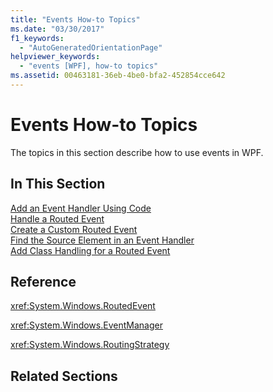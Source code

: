 ```yaml
---
title: "Events How-to Topics"
ms.date: "03/30/2017"
f1_keywords: 
  - "AutoGeneratedOrientationPage"
helpviewer_keywords: 
  - "events [WPF], how-to topics"
ms.assetid: 00463181-36eb-4be0-bfa2-452854cce642
---
```

# Events How-to Topics
The topics in this section describe how to use events in WPF.  
  
## In This Section  
 [Add an Event Handler Using Code](../../../../docs/framework/wpf/advanced/how-to-add-an-event-handler-using-code.md)  
 [Handle a Routed Event](../../../../docs/framework/wpf/advanced/how-to-handle-a-routed-event.md)  
 [Create a Custom Routed Event](../../../../docs/framework/wpf/advanced/how-to-create-a-custom-routed-event.md)  
 [Find the Source Element in an Event Handler](../../../../docs/framework/wpf/advanced/how-to-find-the-source-element-in-an-event-handler.md)  
 [Add Class Handling for a Routed Event](../../../../docs/framework/wpf/advanced/how-to-add-class-handling-for-a-routed-event.md)  
  
## Reference  
 <xref:System.Windows.RoutedEvent>  
  
 <xref:System.Windows.EventManager>  
  
 <xref:System.Windows.RoutingStrategy>  
  
## Related Sections
